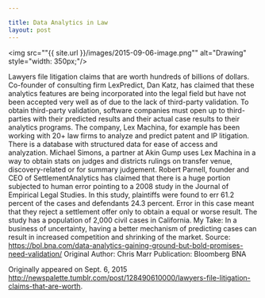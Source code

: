 ```yaml
---

title: Data Analytics in Law
layout: post
---
```

<img src=""{{ site.url }}/images/2015-09-06-image.png"" alt="Drawing" style="width: 350px;"/>

Lawyers file litigation claims that are worth hundreds of billions of dollars.
Co-founder of consulting firm LexPredict, Dan Katz, has claimed that these analytics features are being incorporated into the legal field but have not been accepted very well as of due to the lack of third-party validation.
To obtain third-party validation, software companies must open up to third-parties with their predicted results and their actual case results to their analytics programs.
The company, Lex Machina, for example has been working with 20+ law firms to analyze and predict patent and IP litigation. There is a database with structured data for ease of access and analyzation.
Michael Simons, a partner at Akin Gump uses Lex Machina in a way to obtain stats on judges and districts rulings on transfer venue, discovery-related or for summary judgement.
Robert Parnell, founder and CEO of SettlementAnalytics has claimed that there is a huge portion subjected to human error pointing to a 2008 study in the Journal of Empirical Legal Studies. In this study, plaintiffs were found to err 61.2 percent of the cases and defendants 24.3 percent. Error in this case meant that they reject a settlement offer only to obtain a equal or worse result. The study has a population of 2,000 civil cases in California.
My Take: In a business of uncertainty, having a better mechanism of predicting cases can result in increased competition and shrinking of the market.
Source: https://bol.bna.com/data-analytics-gaining-ground-but-bold-promises-need-validation/
Original Author: Chris Marr
Publication: Bloomberg BNA

Originally appeared on Sept. 6, 2015 http://newspalette.tumblr.com/post/128490610000/lawyers-file-litigation-claims-that-are-worth.
